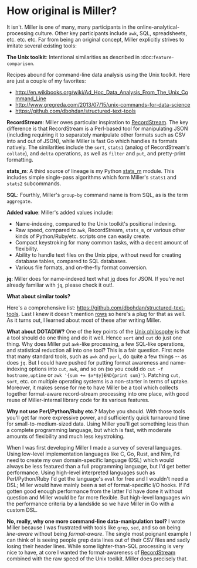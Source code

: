 <!---  PLEASE DO NOT EDIT DIRECTLY. EDIT THE .md.in FILE PLEASE. --->
# How original is Miller?

It isn't. Miller is one of many, many participants in the online-analytical-processing culture. Other key participants include ``awk``, SQL, spreadsheets, etc. etc.  etc.  Far from being an original concept, Miller explicitly strives to imitate several existing tools:

**The Unix toolkit**: Intentional similarities as described in :doc:`feature-comparison`.

Recipes abound for command-line data analysis using the Unix toolkit. Here are just a couple of my favorites:

* http://en.wikibooks.org/wiki/Ad_Hoc_Data_Analysis_From_The_Unix_Command_Line
* http://www.gregreda.com/2013/07/15/unix-commands-for-data-science
* https://github.com/dbohdan/structured-text-tools

**RecordStream**: Miller owes particular inspiration to [RecordStream](https://github.com/benbernard/RecordStream). The key difference is that RecordStream is a Perl-based tool for manipulating JSON (including requiring it to separately manipulate other formats such as CSV into and out of JSON), while Miller is fast Go which handles its formats natively.  The similarities include the ``sort``, ``stats1`` (analog of RecordStream's ``collate``), and ``delta`` operations, as well as ``filter`` and ``put``, and pretty-print formatting.

**stats_m**: A third source of lineage is my Python [stats_m](https://github.com/johnkerl/scripts-math/tree/master/stats) module.  This includes simple single-pass algorithms which form Miller's ``stats1`` and ``stats2`` subcommands.

**SQL**: Fourthly, Miller's ``group-by`` command name is from SQL, as is the term ``aggregate``.

**Added value**: Miller's added values include:

* Name-indexing, compared to the Unix toolkit's positional indexing.
* Raw speed, compared to ``awk``, RecordStream, ``stats_m``, or various other kinds of Python/Ruby/etc. scripts one can easily create.
* Compact keystroking for many common tasks, with a decent amount of flexibility.
* Ability to handle text files on the Unix pipe, without need for creating database tables, compared to SQL databases.
* Various file formats, and on-the-fly format conversion.

**jq**: Miller does for name-indexed text what [jq](https://stedolan.github.io/jq/) does for JSON. If you're not already familiar with ``jq``, please check it out!.

**What about similar tools?**

Here's a comprehensive list: https://github.com/dbohdan/structured-text-tools.  Last I knew it doesn't mention [rows](https://github.com/turicas/rows) so here's a plug for that as well.  As it turns out, I learned about most of these after writing Miller.

**What about DOTADIW?** One of the key points of the [Unix philosophy](http://en.wikipedia.org/wiki/Unix_philosophy) is that a tool should do one thing and do it well.  Hence ``sort`` and ``cut`` do just one thing. Why does Miller put ``awk``-like processing, a few SQL-like operations, and statistical reduction all into one tool?  This is a fair question. First note that many standard tools, such as ``awk`` and ``perl``, do quite a few things -- as does ``jq``.  But I could have pushed for putting format awareness and name-indexing options into ``cut``, ``awk``, and so on (so you could do ``cut -f hostname,uptime`` or ``awk '{sum += $x*$y}END{print sum}'``).  Patching ``cut``, ``sort``, etc. on multiple operating systems is a non-starter in terms of uptake.  Moreover, it makes sense for me to have Miller be a tool which collects together format-aware record-stream processing into one place, with good reuse of Miller-internal library code for its various features.

**Why not use Perl/Python/Ruby etc.?** Maybe you should. With those tools you'll get far more expressive power, and sufficiently quick turnaround time for small-to-medium-sized data.  Using Miller you'll get something less than a complete programming language, but which is fast, with moderate amounts of flexibility and much less keystroking.

When I was first developing Miller I made a survey of several languages. Using low-level implementation languages like C, Go, Rust, and Nim, I'd need to create my own domain-specific language (DSL) which would always be less featured than a full programming language, but I'd get better performance.  Using high-level interpreted languages such as Perl/Python/Ruby I'd get the language's ``eval`` for free and I wouldn't need a DSL; Miller would have mainly been a set of format-specific I/O hooks. If I'd gotten good enough performance from the latter I'd have done it without question and Miller would be far more flexible.  But high-level languages win the performance criteria by a landslide so we have Miller in Go with a custom DSL.

**No, really, why one more command-line data-manipulation tool?** I wrote Miller because I was frustrated with tools like ``grep``, ``sed``, and so on being *line-aware* without being *format-aware*. The single most poignant example I can think of is seeing people grep data lines out of their CSV files and sadly losing their header lines.  While some lighter-than-SQL processing is very nice to have, at core I wanted the format-awareness of [RecordStream](https://github.com/benbernard/RecordStream) combined with the raw speed of the Unix toolkit. Miller does precisely that.
